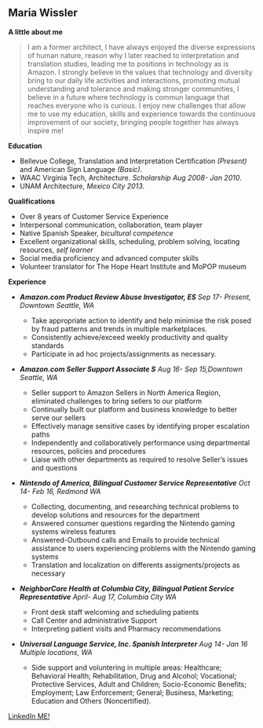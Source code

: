 
## Maria Wissler

**A little about me**

> I am a former architect, I have always enjoyed the diverse expressions of human nature, reason why I later reached to interpretation and translation studies, leading me to positions in technology as is Amazon. I strongly believe in the values that technology and diversity bring to our daily life activities and interactions, promoting mutual understanding and tolerance and making stronger communities, I believe in a future where technology is commun language that reaches everyone who is curious. I enjoy new challenges that allow me to use my education, skills and experience towards the continuous improvement of our society, bringing people together has always inspire me! 


**Education**

* Bellevue College, Translation and Interpretation Certification _(Present)_ and American Sign Language _(Basic)_. 
* WAAC Virginia Tech, Architecture. _Scholarship Aug 2008- Jan 2010_.
* UNAM Architecture, _Mexico City 2013_.


**Qualifications**

* Over 8 years of Customer Service Experience
* Interpersonal communication, collaboration, team player 
* Native Spanish Speaker, _bicultural competence_
* Excellent organizational skills, scheduling, problem solving, locating resources, _self learner_
* Social media proficiency and advanced computer skills
* Volunteer translator for The Hope Heart Institute and MoPOP museum


**Experience**

* **_Amazon.com Product Review Abuse Investigator, ES_** _Sep 17- Present, Downtown Seattle, WA_
  * Take appropriate action to identify and help minimise the risk posed by fraud patterns and trends in multiple marketplaces. 
  * Consistently achieve/exceed weekly productivity and quality standards
  * Participate in ad hoc projects/assignments as necessary. 

* **_Amazon.com Seller Support Associate S_** _Aug 16- Sep 15,Downtown Seattle, WA_ 
  * Seller support to Amazon Sellers in North America Region, eliminated challenges to bring sellers to our platform
  * Continually built our platform and business knowledge to better serve our sellers
  * Effectively manage sensitive cases by identifying proper escalation paths
  * Independently and collaboratively performance using departmental resources, policies and procedures
  * Liaise with other departments as required to resolve Seller’s issues and questions  

* **_Nintendo of America, Bilingual Customer Service Representative_** _Oct 14- Feb 16, Redmond WA_
  * Collecting, documenting, and researching technical problems to develop solutions and resources for the department
  * Answered consumer questions regarding the Nintendo gaming systems wireless features
  * Answered-Outbound calls and Emails to provide technical assistance to users experiencing problems with the Nintendo gaming systems  
  * Translation and localization on differents assigments/projects as necessary
  
* **_NeighborCare Health at Columbia City, Bilingual Patient Service Representative_** _April- Aug 17, Columbia City WA_
  * Front desk staff welcoming and scheduling patients
  * Call Center and administrative Support
  * Interpreting patient visits and Pharmacy recommendations 

* **_Universal Language Service, Inc. Spanish Interpreter_** _Aug 14- Jan 16 Multiple locations, WA_
  * Side support and voluntering in multiple areas: Healthcare; Behavioral Health; Rehabilitation, Drug and Alcohol; Vocational; Protective Services, Adult and Children; Socio-Economic Benefits; Employment; Law Enforcement; General; Business, Marketing; Education and Others (Noncertified).
  
  
[LinkedIn ME!](www.linkedin.com/in/maria-wissler-aaab9a15a)
